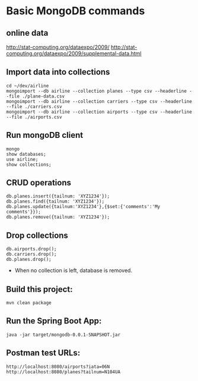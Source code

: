# Basic MongoDB commands

## online data

http://stat-computing.org/dataexpo/2009/
http://stat-computing.org/dataexpo/2009/supplemental-data.html


## Import data into collections

```
cd ~/dev/airline
mongoimport --db airline --collection planes --type csv --headerline --file ./plane-data.csv
mongoimport --db airline --collection carriers --type csv --headerline --file ./carriers.csv
mongoimport --db airline --collection airports --type csv --headerline --file ./airports.csv
```




## Run mongoDB client

```
mongo
show databases;
use airline;
show collections;
```

## CRUD operations

```
db.planes.insert({tailnum: 'XYZ1234'});
db.planes.find({tailnum: 'XYZ1234'});
db.planes.update({tailnum:'XYZ1234'},{$set:{'comments':'My comments'}});
db.planes.remove({tailnum: 'XYZ1234'});
```

## Drop collections

```
db.airports.drop();
db.carriers.drop();
db.planes.drop();
```

- When no collection is left, database is removed.

## Build this project:

```
mvn clean package
```

## Run the Spring Boot App:

```
java -jar target/mongodb-0.0.1-SNAPSHOT.jar

```

## Postman test URLs:

```
http://localhost:8080/airports?iata=06N
http://localhost:8080/planes?tailnum=N104UA
```

